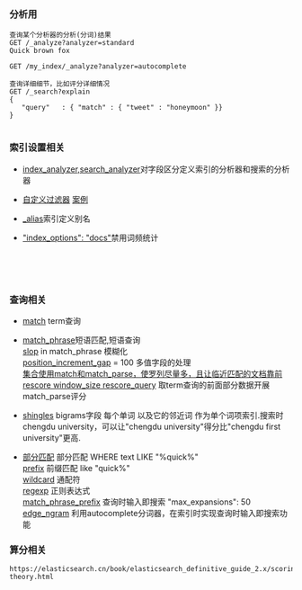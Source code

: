 ### 分析用
```
查询某个分析器的分析(分词)结果
GET /_analyze?analyzer=standard
Quick brown fox

GET /my_index/_analyze?analyzer=autocomplete

查询详细细节，比如评分详细情况
GET /_search?explain 
{
   "query"   : { "match" : { "tweet" : "honeymoon" }}
}


```

### 索引设置相关
* [index_analyzer,search_analyzer](https://elasticsearch.cn/book/elasticsearch_definitive_guide_2.x/_index_time_search_as_you_type.html)对字段区分定义索引的分析器和搜索的分析器


* [自定义过滤器]()  [案例](https://elasticsearch.cn/book/elasticsearch_definitive_guide_2.x/_index_time_search_as_you_type.html)

* [_alias](https://es.xiaoleilu.com/070_Index_Mgmt/55_Aliases.html)索引定义别名

* ["index_options": "docs"](https://elasticsearch.cn/book/elasticsearch_definitive_guide_2.x/scoring-theory.html)禁用词频统计

<br><br><br>


### 查询相关

* [match]() term查询


* [match_phrase](https://elasticsearch.cn/book/elasticsearch_definitive_guide_2.x/phrase-matching.html)短语匹配,短语查询<br>
  [slop](https://elasticsearch.cn/book/elasticsearch_definitive_guide_2.x/slop.html) in match_phrase 模糊化  <br>
  [position_increment_gap](https://elasticsearch.cn/book/elasticsearch_definitive_guide_2.x/_multivalue_fields_2.html) = 100 多值字段的处理<br>
  [集合使用match和match_parse，使罗列尽量多，且让临近匹配的文档靠前](https://elasticsearch.cn/book/elasticsearch_definitive_guide_2.x/proximity-relevance.html)<br>
  [rescore  window_size  rescore_query](https://elasticsearch.cn/book/elasticsearch_definitive_guide_2.x/_Improving_Performance.html) 取term查询的前面部分数据开展match_parse评分

* [shingles](https://elasticsearch.cn/book/elasticsearch_definitive_guide_2.x/shingles.html) bigrams字段 每个单词 以及它的邻近词 作为单个词项索引.搜索时chengdu university，可以让"chengdu university"得分比"chengdu first university"更高.

* [部分匹配](https://elasticsearch.cn/book/elasticsearch_definitive_guide_2.x/partial-matching.html)  部分匹配 WHERE text LIKE "%quick%" <br>
  [prefix](https://elasticsearch.cn/book/elasticsearch_definitive_guide_2.x/prefix-query.html) 前缀匹配 like "quick%" <br>
 [wildcard](https://elasticsearch.cn/book/elasticsearch_definitive_guide_2.x/_wildcard_and_regexp_queries.html) 通配符 <br>
 [regexp](https://elasticsearch.cn/book/elasticsearch_definitive_guide_2.x/_wildcard_and_regexp_queries.html) 正则表达式<br>
 [match_phrase_prefix](https://elasticsearch.cn/book/elasticsearch_definitive_guide_2.x/_query_time_search_as_you_type.html) 查询时输入即搜索    "max_expansions": 50
 [edge_ngram](https://elasticsearch.cn/book/elasticsearch_definitive_guide_2.x/_index_time_search_as_you_type.html) 利用autocomplete分词器，在索引时实现查询时输入即搜索功能

### 算分相关
```
https://elasticsearch.cn/book/elasticsearch_definitive_guide_2.x/scoring-theory.html
```